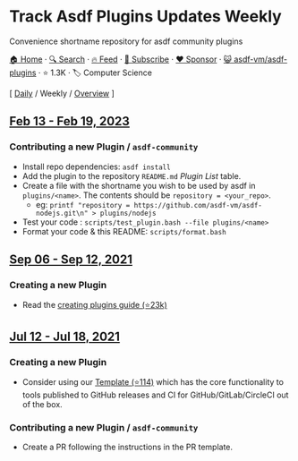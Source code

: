 # Track Asdf Plugins Updates Weekly

Convenience shortname repository for asdf community plugins

[🏠 Home](/README.md) · [🔍 Search](https://www.trackawesomelist.com/search/) · [🔥 Feed](https://www.trackawesomelist.com/asdf-vm/asdf-plugins/week/rss.xml) · [📮 Subscribe](https://trackawesomelist.us17.list-manage.com/subscribe?u=d2f0117aa829c83a63ec63c2f&id=36a103854c) · [❤️  Sponsor](https://github.com/sponsors/theowenyoung) · [😺 asdf-vm/asdf-plugins](https://github.com/asdf-vm/asdf-plugins) · ⭐ 1.3K · 🏷️ Computer Science

[ [Daily](/content/asdf-vm/asdf-plugins/README.md) / Weekly / [Overview](/content/asdf-vm/asdf-plugins/readme/README.md) ]

## [Feb 13 - Feb 19, 2023](/content/2023/7/README.md)

### Contributing a new Plugin / `asdf-community`

*   Install repo dependencies: `asdf install`
*   Add the plugin to the repository `README.md` *Plugin List* table.
*   Create a file with the shortname you wish to be used by asdf in `plugins/<name>`. The contents should be `repository = <your_repo>`.
    *   eg: `printf "repository = https://github.com/asdf-vm/asdf-nodejs.git\n" > plugins/nodejs`
*   Test your code : `scripts/test_plugin.bash --file plugins/<name>`
*   Format your code & this README: `scripts/format.bash`

## [Sep 06 - Sep 12, 2021](/content/2021/36/README.md)

### Creating a new Plugin

*   Read the [creating plugins guide (⭐23k)](https://github.com/asdf-vm/asdf/blob/master/docs/plugins/create.md)

## [Jul 12 - Jul 18, 2021](/content/2021/28/README.md)

### Creating a new Plugin

*   Consider using our [Template (⭐114)](https://github.com/asdf-vm/asdf-plugin-template) which has the core functionality to tools published to GitHub releases and CI for GitHub/GitLab/CircleCI out of the box.

### Contributing a new Plugin / `asdf-community`

*   Create a PR following the instructions in the PR template.
